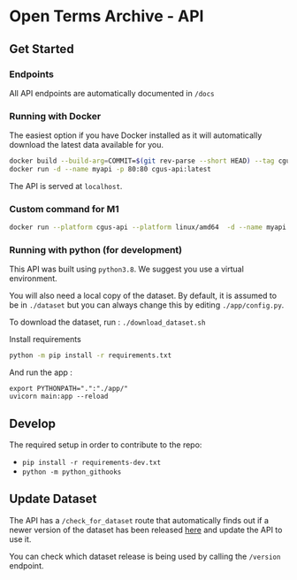 # Open Terms Archive - API

## Get Started

### Endpoints
All API endpoints are automatically documented in `/docs`

### Running with Docker

The easiest option if you have Docker installed as it will automatically download the latest data available for you.

```sh
docker build --build-arg=COMMIT=$(git rev-parse --short HEAD) --tag cgus-api:latest .
docker run -d --name myapi -p 80:80 cgus-api:latest
```

The API is served at `localhost`.


### Custom command for M1

```sh
docker run --platform cgus-api --platform linux/amd64  -d --name myapi -p 80:80 cgus-api:latest
```
### Running with python (for development)

This API was built using `python3.8`. We suggest you use a virtual environment.

You will also need a local copy of the dataset. By default, it is assumed to be in `./dataset` but you can always change this by editing `./app/config.py`.

To download the dataset, run :
`./download_dataset.sh`

Install requirements

```sh
python -m pip install -r requirements.txt
```

And run the app :

```
export PYTHONPATH=".":"./app/"
uvicorn main:app --reload
```

## Develop

The required setup in order to contribute to the repo:
- `pip install -r requirements-dev.txt`
- `python -m python_githooks`

## Update Dataset

The API has a `/check_for_dataset` route that automatically finds out if a newer version of the dataset has been released [here](https://github.com/OpenTermsArchive/contrib-versions/releases/latest) and update the API to use it.

You can check which dataset release is being used by calling the `/version` endpoint.
